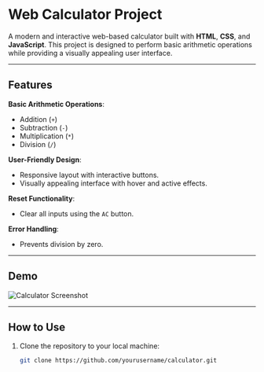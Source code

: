 # Web Calculator Project

A modern and interactive web-based calculator built with **HTML**, **CSS**, and **JavaScript**. This project is designed to perform basic arithmetic operations while providing a visually appealing user interface.

---

## Features

 **Basic Arithmetic Operations**:
  - Addition (`+`)
  - Subtraction (`-`)
  - Multiplication (`*`)
  - Division (`/`)

 **User-Friendly Design**:
  - Responsive layout with interactive buttons.
  - Visually appealing interface with hover and active effects.

 **Reset Functionality**:
  - Clear all inputs using the `AC` button.

 **Error Handling**:
  - Prevents division by zero.

---

## Demo

![Calculator Screenshot]([https://via.placeholder.com/800x400](https://github.com/Peolunics/Calulator-Project/blob/main/calculator-project-screenshot.jpg)) 

---

## How to Use

1. Clone the repository to your local machine:
   ```bash
   git clone https://github.com/yourusername/calculator.git
